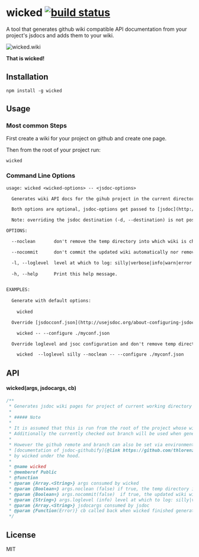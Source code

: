 # wicked [![build status](https://secure.travis-ci.org/thlorenz/wicked.png)](http://travis-ci.org/thlorenz/wicked)

A tool that generates github wiki compatible API documentation from your project's jsdocs and adds them to your wiki.

![wicked.wiki](https://raw.github.com/thlorenz/wicked/master/assets/wicked.wiki.gif)

**That is wicked!**

## Installation

    npm install -g wicked

## Usage

### Most common Steps 

First create a wiki for your project on github and create one page.

Then from the root of your project run:

    wicked
  
### Command Line Options

```txt
usage: wicked <wicked-options> -- <jsdoc-options>

  Generates wiki API docs for the gihub project in the current directory.

  Both options are optional, jsdoc-options get passed to [jsdoc](http://usejsdoc.org/about-commandline.html).

  Note: overriding the jsdoc destination (-d, --destination) is not possible since wicked will write files to a temp dir

OPTIONS:

  --noclean       don't remove the temp directory into which wiki is checked out when finished

  --nocommit      don't commit the updated wiki automatically nor remove the temp directory

  -l, --loglevel  level at which to log: silly|verbose|info|warn|error|silent -- default: info
  
  -h, --help      Print this help message.


EXAMPLES:
  
  Generate with default options:
    
    wicked

  Override [jsdocconf.json](http://usejsdoc.org/about-configuring-jsdoc.html):

    wicked -- --configure ./myconf.json

  Override loglevel and jsoc configuration and don't remove temp directory:

    wicked  --loglevel silly --noclean -- --configure ./myconf.json
```

## API

#### wicked(args, jsdocargs, cb)

```js
/**
 * Generates jsdoc wiki pages for project of current working directory and updates github wiki with them.
 *
 * ##### Note
 *
 * It is assumed that this is run from the root of the project whose wiki should be generated.
 * Additionally the currently checked out branch will be used when generating blob urls to link source examples.
 *
 * However the github remote and branch can also be set via environment vars as explained in the
 * [documentation of jsdoc-githubify]{@link https://github.com/thlorenz/jsdoc-githubify#note) which is used
 * by wicked under the hood.
 *
 * @name wicked
 * @memberof Public
 * @function
 * @param {Array.<String>} args consumed by wicked
 * @param {Boolean=} args.noclean (false) if true, the temp directory into which wiki is checked out will **not be removed** when done
 * @param {Boolean=} args.nocommit(false)  if true, the updated wiki will **not be committed automatically**
 * @param {String=} args.loglevel (info) level at which to log: silly|verbose|info|warn|error|silent
 * @param {Array.<String>} jsdocargs consumed by jsdoc
 * @param {Function(Error)} cb called back when wicked finished generating the wiki page
 */
```

## License

MIT
